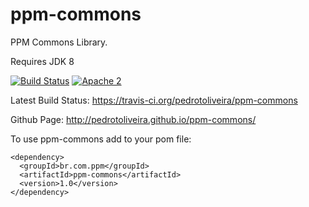 ppm-commons
===========

PPM Commons Library.

Requires JDK 8

[![Build Status](https://travis-ci.org/pedrotoliveira/ppm-commons.svg?branch=master)](https://travis-ci.org/pedrotoliveira/ppm-commons) [![Apache 2](http://img.shields.io/badge/license-Apache%202-red.svg)](http://www.apache.org/licenses/LICENSE-2.0)

Latest Build Status:
https://travis-ci.org/pedrotoliveira/ppm-commons

Github Page: http://pedrotoliveira.github.io/ppm-commons/

To use ppm-commons add to your pom file:
```
<dependency>
  <groupId>br.com.ppm</groupId>
  <artifactId>ppm-commons</artifactId>
  <version>1.0</version>
</dependency>
```
